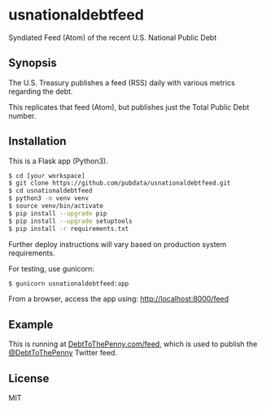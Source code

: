 # usnationaldebtfeed
Syndiated Feed (Atom) of the recent U.S. National Public Debt

## Synopsis
The U.S. Treasury publishes a feed (RSS) daily with various metrics regarding the debt.

This replicates that feed (Atom), but publishes just the Total Public Debt number.


## Installation
This is a Flask app (Python3).

``` sh
$ cd [your workspace]
$ git clone https://github.com/pubdata/usnationaldebtfeed.git
$ cd usnationaldebtfeed
$ python3 -m venv venv
$ source venv/bin/activate
$ pip install --upgrade pip
$ pip install --upgrade setuptools
$ pip install -r requirements.txt
``` 

Further deploy instructions will vary based on production system requirements.

For testing, use gunicorn:

``` sh
$ gunicorn usnationaldebtfeed:app
``` 

From a browser, access the app using: [http://localhost:8000/feed](http://localhost:8000/feed)

## Example

This is running at [DebtToThePenny.com/feed](https://www.debttothepenny.com/feed), which is used to publish the [@DebtToThePenny](https://twitter.com/debttothepenny) Twitter feed.

## License

MIT
